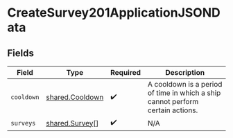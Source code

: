 # CreateSurvey201ApplicationJSONData


## Fields

| Field                                                                          | Type                                                                           | Required                                                                       | Description                                                                    |
| ------------------------------------------------------------------------------ | ------------------------------------------------------------------------------ | ------------------------------------------------------------------------------ | ------------------------------------------------------------------------------ |
| `cooldown`                                                                     | [shared.Cooldown](../../models/shared/cooldown.md)                             | :heavy_check_mark:                                                             | A cooldown is a period of time in which a ship cannot perform certain actions. |
| `surveys`                                                                      | [shared.Survey](../../models/shared/survey.md)[]                               | :heavy_check_mark:                                                             | N/A                                                                            |